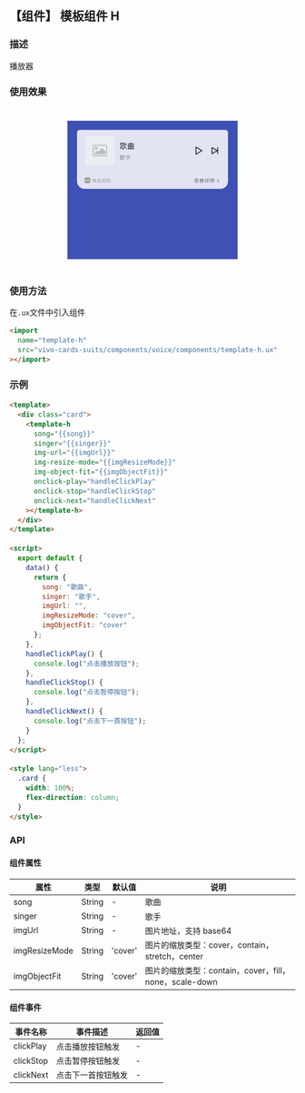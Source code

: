 ## 【组件】 模板组件 H

### 描述

播放器

### 使用效果

<div style="text-align: center;margin: 40px;">
  <img src="../../assets/voice-template-h.jpg" style="width:300px" alt="voice-template-h"/>
</div>

### 使用方法

在`.ux`文件中引入组件

```html
<import
  name="template-h"
  src="vivo-cards-suits/components/voice/components/template-h.ux"
></import>
```

### 示例

```html
<template>
  <div class="card">
    <template-h
      song="{{song}}"
      singer="{{singer}}"
      img-url="{{imgUrl}}"
      img-resize-mode="{{imgResizeMode}}"
      img-object-fit="{{imgObjectFit}}"
      onclick-play="handleClickPlay"
      onclick-stop="handleClickStop"
      onclick-next="handleClickNext"
    ></template-h>
  </div>
</template>

<script>
  export default {
    data() {
      return {
        song: "歌曲",
        singer: "歌手",
        imgUrl: "",
        imgResizeMode: "cover",
        imgObjectFit: "cover"
      };
    },
    handleClickPlay() {
      console.log("点击播放按钮");
    },
    handleClickStop() {
      console.log("点击暂停按钮");
    },
    handleClickNext() {
      console.log("点击下一首按钮");
    }
  };
</script>

<style lang="less">
  .card {
    width: 100%;
    flex-direction: column;
  }
</style>
```

### API

#### 组件属性

| 属性          | 类型   | 默认值  | 说明                                                   |
| ------------- | ------ | ------- | ------------------------------------------------------ |
| song          | String | -       | 歌曲                                                   |
| singer        | String | -       | 歌手                                                   |
| imgUrl        | String | -       | 图片地址，支持 base64                                  |
| imgResizeMode | String | 'cover' | 图片的缩放类型：cover，contain，stretch，center        |
| imgObjectFit  | String | 'cover' | 图片的缩放类型：contain，cover，fill，none，scale-down |

#### 组件事件

| 事件名称  | 事件描述           | 返回值 |
| --------- | ------------------ | ------ |
| clickPlay | 点击播放按钮触发   | -      |
| clickStop | 点击暂停按钮触发   | -      |
| clickNext | 点击下一首按钮触发 | -      |
